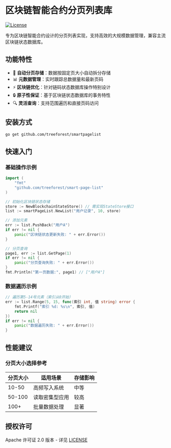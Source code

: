 # 区块链智能合约分页列表库

[![License](https://img.shields.io/badge/License-Apache%202.0-blue.svg)](https://opensource.org/licenses/Apache-2.0)

专为区块链智能合约设计的分页列表实现，支持高效的大规模数据管理，兼容主流区块链状态数据库。

## 功能特性

- 📃 ​**自动分页存储**：数据按固定页大小自动拆分存储
- 📊 ​**元数据管理**：实时跟踪总数据量和最新页码
- ⚡ ​**区块链优化**：针对链码状态数据库操作特别设计
- 🔒 ​**原子性保证**：基于区块链状态数据库的事务特性
- 🔍 ​**灵活查询**：支持范围遍历和直接页码访问

## 安装方式

```bash
go get github.com/treeforest/smartpagelist
```

## 快速入门

### 基础操作示例

```go
import (
    "fmt"
    "github.com/treeforest/smart-page-list"
)

// 初始化区块链状态存储
store := NewBlockchainStateStore() // 需实现StateStore接口
list := smartPageList.NewList("用户记录", 10, store)

// 添加元素
err := list.PushBack("用户A")
if err != nil {
    panic("区块链状态更新失败: " + err.Error())
}

// 分页查询
page1, err := list.GetPage(1)
if err != nil {
    panic("分页查询失败: " + err.Error())
}
fmt.Println("第一页数据:", page1) // ["用户A"]
```

### 数据遍历示例

```go
// 遍历第5-14号元素（索引从0开始）
err := list.Range(5, 15, func(索引 int, 值 string) error {
    fmt.Printf("索引 %d: %s\n", 索引, 值)
    return nil
})
if err != nil {
    panic("数据遍历失败: " + err.Error())
}
```

## 性能建议

### 分页大小选择参考

| 分页大小 | 适用场景         | 存储影响 |
|----------|------------------|----------|
| 10-50    | 高频写入系统     | 中等     |
| 50-100   | 读取密集型应用   | 较高     |
| 100+     | 批量数据处理     | 显著     |

## 授权许可

Apache 许可证 2.0 版本 - 详见 [LICENSE](https://www.apache.org/licenses/LICENSE-2.0.txt)